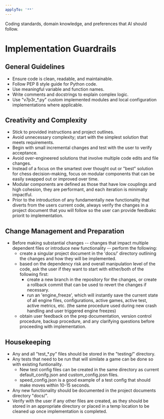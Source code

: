 ```yaml
---
applyTo: '**'
---
```

Coding standards, domain knowledge, and preferences that AI should follow.

# Implementation Guardrails
## General Guidelines
- Ensure code is clean, readable, and maintainable.
- Follow PEP 8 style guide for Python code.
- Use meaningful variable and function names.
- Write comments and docstrings to explain complex logic.
- Use "v7p3r_*.py" custom implemented modules and local configuration implementations where applicable.

## Creativity and Complexity
- Stick to provided instructions and project outlines.
- Avoid unnecessary complexity; start with the simplest solution that meets requirements.
- Begin with small incremental changes and test with the user to verify acceptance.
- Avoid over-engineered solutions that involve multiple code edits and file changes.
- Instead of a focus on the smartest over thought out or "best" solution for chess decision-making, focus on modular components that can be easily swapped out or improved over time.
- Modular components are defined as those that have low couplings and high cohesion, they are performant, and each iteration is minimally impactful.
- Prior to the introduction of any fundamentally new functionality that diverts from the users current code, always verify the changes in a project document that you will follow so the user can provide feedbakc priorit to implementation.

## Change Management and Preparation
- Before making substantial changes -- changes that impact multiple dependent files or introduce new functionality -- perform the following:
    - create a singular project document in the 'docs/' directory outlining the changes and how they will be implemented.
    - based on the dependency risk and overall manipulation level of the code, ask the user if they want to start with either/both of the following first:
        - create a new branch in the repository for the changes, or create a rollback commit that can be used to revert the changes if necessary.
        - run an 'engine_freeze', which will instantly save the current state of all engine files, configurations, active games, active test, active metrics, etc. (the same procedure used during new crash handling and user triggered engine freezes)
    - obtain user feedback on the prep documentation, version control procedure, backup procedure, and any clarifying questions before proceeding with implementation.

## Housekeeping
- Any and all "test_*.py" files should be stored in the "testing/" directory.
- Any tests that need to be run that will similate a game can be done so with existing funtionality.
    - New test config files can be created in the same directory as current default_conifg.json and custom_config.josn files.
    - speed_config.json is a good example of a test config that should make moves within 10-15 seconds.
- Any new functionality should be documented in the project documents directory "docs/".
- Verify with the user if any other files are created, as they should be stored in an appropriate directory or placed in a temp location to be cleaned up once implementation is completed.
